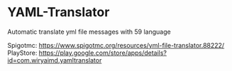 # YAML-Translator
Automatic translate yml file messages with 59 language

Spigotmc: https://www.spigotmc.org/resources/yml-file-translator.88222/
<br>
PlayStore: https://play.google.com/store/apps/details?id=com.wiryaimd.yamltranslator

